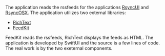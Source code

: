 The application reads the rssfeeds for the applications [RsyncUI](https://rsyncui.netlify.app/) and  [RsyncOSX](https://rsyncosx.netlify.app/). The application utilizes two external libraries:

- [RichText](https://github.com/NuPlay/RichText)
- [FeedKit](https://github.com/nmdias/FeedKit)

FeedKit reads the rssfeeds, RichText displays the feeds as HTML. The application is developed by SwiftUI and the source is a few lines of code. The real work is by the two exeternal components.
